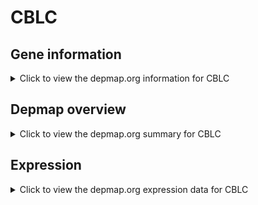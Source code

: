 <h1>CBLC</h1>

<h2>Gene information</h2>
<details>
  <summary>Click to view the depmap.org information for CBLC</summary>
  <p><a href="https://depmap.org/portal/gene/CBLC?tab=about" target="_BLANK">Open page in a new tab...</a></p>
  <iframe src="https://depmap.org/portal/gene/CBLC?tab=about" style="border:none;width:100%;height:800px"></iframe>
</details>

<h2>Depmap overview</h2>
<details>
  <summary>Click to view the depmap.org summary for CBLC</summary>
  <p><a href="https://depmap.org/portal/gene/CBLC?tab=overview" target="_BLANK">Open page in a new tab...</a></p>
  <iframe src="https://depmap.org/portal/gene/CBLC?tab=overview" style="border:none;width:100%;height:800px"></iframe>
</details>

<h2>Expression</h2>
<details>
  <summary>Click to view the depmap.org expression data for CBLC</summary>
  <p><a href="https://depmap.org/portal/gene/CBLC?tab=characterization" target="_BLANK">Open page in a new tab...</a></p>
  <iframe src="https://depmap.org/portal/gene/CBLC?tab=characterization" style="border:none;width:100%;height:800px"></iframe>
</details>


<!--
<h2>Reactome Pathway diagram</h2>
<details>
  <summary>Click to view the Reactome pathway for CBLC</summary>
  <p><a href="PURL" target="_BLANK">Open page in a new tab...</a></p>
  PNAME
</details>
-->


